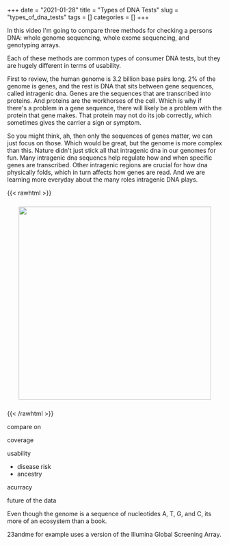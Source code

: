 +++ 
date = "2021-01-28"
title = "Types of DNA Tests"
slug = "types_of_dna_tests"
tags = []
categories = []
+++

In this video I'm going to compare three methods for checking a persons DNA: whole genome sequencing, whole exome sequencing, and genotyping arrays.

Each of these methods are common types of consumer DNA tests, but they are hugely different in terms of usability.

First to review, the human genome is 3.2 billion base pairs long. 2% of the genome is genes, and the rest is DNA that sits between gene sequences, called intragenic dna. Genes are the sequences that are transcribed into proteins. And proteins are the workhorses of the cell. Which is why if there's a problem in a gene sequence, there will likely be a problem with the protein that gene makes. That protein may not do its job correctly, which sometimes gives the carrier a sign or symptom.

So you might think, ah, then only the sequences of genes matter, we can just focus on those. Which would be great, but the genome is more complex than this. Nature didn't just stick all that intragenic dna in our genomes for fun. Many intragenic dna sequencs help regulate how and when specific genes are transcribed. Other intragenic regions are crucial for how dna physically folds, which in turn affects how genes are read. And we are learning more everyday about the many roles intragenic DNA plays.

{{< rawhtml >}}

<p style="text-align:center;">
    <img src="/images/dance.jpeg" style="height:450px; padding: 10px;">
</p>
{{< /rawhtml >}}

compare on

coverage

usability

- disease risk
- ancestry

acurracy

future of the data

Even though the genome is a sequence of nucleotides A, T, G, and C, its more of an ecosystem than a book.

23andme for example uses a version of the Illumina Global Screening Array.
